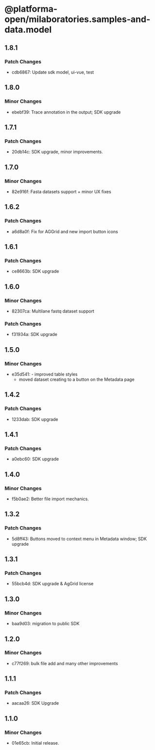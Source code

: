 # @platforma-open/milaboratories.samples-and-data.model

## 1.8.1

### Patch Changes

- cdb6867: Update sdk model, ui-vue, test

## 1.8.0

### Minor Changes

- ebebf39: Trace annotation in the output; SDK upgrade

## 1.7.1

### Patch Changes

- 20db14c: SDK upgrade, minor improvements.

## 1.7.0

### Minor Changes

- 82e916f: Fasta datasets support + minor UX fixes

## 1.6.2

### Patch Changes

- a6d8a0f: Fix for AGGrid and new import button icons

## 1.6.1

### Patch Changes

- ce8663b: SDK upgrade

## 1.6.0

### Minor Changes

- 82307ca: Multilane fastq dataset support

### Patch Changes

- f31934a: SDK upgrade

## 1.5.0

### Minor Changes

- e35d541: - improved table styles
  - moved dataset creating to a button on the Metadata page

## 1.4.2

### Patch Changes

- 1233dab: SDK upgrade

## 1.4.1

### Patch Changes

- a0ebc60: SDK upgrade

## 1.4.0

### Minor Changes

- f5b0ae2: Better file import mechanics.

## 1.3.2

### Patch Changes

- 5d8ff43: Buttons moved to context menu in Metadata window; SDK upgrade

## 1.3.1

### Patch Changes

- 55bcb4d: SDK upgrade & AgGrid license

## 1.3.0

### Minor Changes

- baa9d03: migration to public SDK

## 1.2.0

### Minor Changes

- c77f269: bulk file add and many other improvements

## 1.1.1

### Patch Changes

- aacaa26: SDK Upgrade

## 1.1.0

### Minor Changes

- 01e65cb: Initial release.
